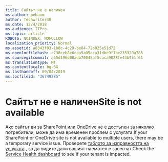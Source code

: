 ```yaml
---
title: Сайтът не е наличен
ms.author: pebaum
author: Techwriter40
ms.date: 12/4/2018
ms.audience: ITPro
ms.topic: article
ROBOTS: NOINDEX, NOFOLLOW
localization_priority: Normal
ms.assetid: a8343f03-1b8c-4c29-be84-72b025e51d72
ms.openlocfilehash: c738ceb8e6caa5a05aca31dbe9f1be235320a785
ms.sourcegitcommit: a65d196d00adb70045af5caca9828fe44b951f61
ms.translationtype: MT
ms.contentlocale: bg-BG
ms.lasthandoff: 09/04/2019
ms.locfileid: "36749285"
---
```

# <a name="site-is-not-available"></a><span data-ttu-id="eccbd-102">Сайтът не е наличен</span><span class="sxs-lookup"><span data-stu-id="eccbd-102">Site is not available</span></span>

<span data-ttu-id="eccbd-103">Ако сайтът ви за SharePoint или OneDrive не е достъпен за няколко потребители, може да има временен проблем с услугата.</span><span class="sxs-lookup"><span data-stu-id="eccbd-103">If your SharePoint or OneDrive site is not available to multiple users, there may be a temporary service issue.</span></span> <span data-ttu-id="eccbd-104">Проверете [таблото за изправността на услугата](https://admin.microsoft.com/AdminPortal/Home#/servicehealth) , за да видите дали вашият наемател е засегнат.</span><span class="sxs-lookup"><span data-stu-id="eccbd-104">Check the [Service Health dashboard](https://admin.microsoft.com/AdminPortal/Home#/servicehealth) to see if your tenant is impacted.</span></span> 
  

